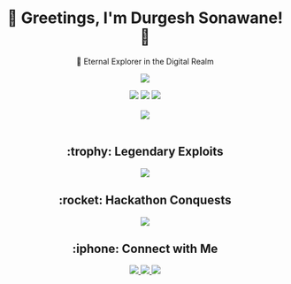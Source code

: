 <!-- Header Section -->
<h1 align="center">👾 Greetings, I'm Durgesh Sonawane! 👾</h1>
<p align="center">🚀 Eternal Explorer in the Digital Realm</p>

<!-- GitHub Stats and Badges Section -->
<p align="center">
  <a href="https://github.com/Durgesh19js/">
    <img src="https://readme-typing-svg.herokuapp.com?lines=Java%20|%20Python%20|+SQL%20|%20Computer+Networks;&center=true&width=550&height=40">
  </a>
</p>
<div align="center">
  <img src="https://img.shields.io/github/followers/Durgesh19js?logo=Github&style=for-the-badge">
  <img src="https://img.shields.io/github/stars/Durgesh19js?style=for-the-badge">
  <a href="https://github.com/Durgesh19js/"><img src="https://komarev.com/ghpvc/?username=Durgesh19js&style=for-the-badge"></a>
</div>

<!-- GitHub Stats Section -->
<br>
<div align="center">
  <img src="https://github-readme-stats.vercel.app/api?username=Durgesh19js&show_icons=true&theme=radical">
</div>

<!-- Legendary Exploits Section -->
<br>
<h2 align="center">:trophy: Legendary Exploits</h2>
<p align="center">
  <a href="https://www.codechef.com/learn/challenges">
    <img src="https://readme-typing-svg.herokuapp.com?lines=Top+5+in+Codechef+Learning+Program+2022;&center=true&width=550&height=40">
  </a>
</p>

<!-- Hackathon Conquests Section -->
<h2 align="center">:rocket: Hackathon Conquests</h2>
<p align="center">
  <a href="https://github.com/Durgesh19js/">
    <img src="https://readme-typing-svg.herokuapp.com?lines=Techhunt+College-level+Hackathon;&center=true&width=550&height=40">
  </a>
</p>

<!-- Connect with Me Section -->
<h2 align="center">:iphone: Connect with Me</h2>
<div align="center">
  <!-- LinkedIn Icon -->
  <a href="https://www.linkedin.com/in/durgesh-sonawane-b5859b200/">
    <img src="https://img.shields.io/badge/LinkedIn-0077B5?style=for-the-badge&logo=linkedin&logoColor=white&logoWidth=30&logoHeight=30">
  </a>
  <!-- Email Icon -->
  <a href="mailto:durgeshsonawane19@gmail.com">
    <img src="https://img.shields.io/badge/Gmail-D14836?style=for-the-badge&logo=gmail&logoColor=white&logoWidth=30&logoHeight=30">
  </a>
  <!-- GitHub Icon -->
  <a href="https://github.com/Durgesh19js">
    <img src="https://img.shields.io/badge/GitHub-181717?style=for-the-badge&logo=github&logoColor=white&logoWidth=30&logoHeight=30">
  </a>
</div>
